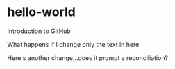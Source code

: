 # hello-world
Introduction to GitHub

What happens if I change only the text in here

Here's another change...does it prompt a reconciliation?

